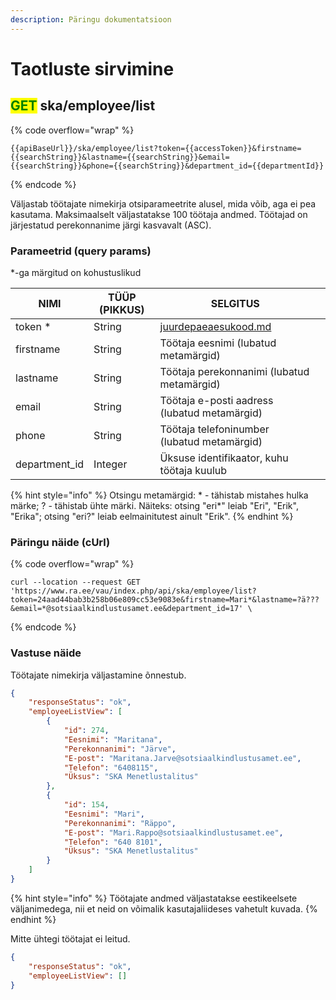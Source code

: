 ```yaml
---
description: Päringu dokumentatsioon
---
```


# Taotluste sirvimine

## <mark style="color:green;">GET</mark> ska/employee/list

{% code overflow="wrap" %}
```
{{apiBaseUrl}}/ska/employee/list?token={{accessToken}}&firstname={{searchString}}&lastname={{searchString}}&email={{searchString}}&phone={{searchString}}&department_id={{departmentId}}
```
{% endcode %}

Väljastab töötajate nimekirja otsiparameetrite alusel, mida võib, aga ei pea kasutama. Maksimaalselt väljastatakse 100 töötaja andmed. Töötajad on järjestatud perekonnanime järgi kasvavalt (ASC).

### Parameetrid (query params)

\*-ga märgitud on kohustuslikud

| NIMI           | TÜÜP (PIKKUS) | SELGITUS                                                     |   |
| -------------- | ------------- | ------------------------------------------------------------ | - |
| token \*       | String        | [juurdepaeaesukood.md](../../juurdepaeaesukood.md "mention") |   |
| firstname      | String        | Töötaja eesnimi (lubatud metamärgid)                         |   |
| lastname       | String        | Töötaja perekonnanimi (lubatud metamärgid)                   |   |
| email          | String        | Töötaja e-posti aadress (lubatud metamärgid)                 |   |
| phone          | String        | Töötaja telefoninumber (lubatud metamärgid)                  |   |
| department\_id | Integer       | Üksuse identifikaator, kuhu töötaja kuulub                   |   |

{% hint style="info" %}
Otsingu metamärgid: \* - tähistab mistahes hulka märke; ? - tähistab ühte märki. Näiteks: otsing "eri\*" leiab "Eri", "Erik", "Erika"; otsing "eri?" leiab eelmainitutest ainult "Erik".
{% endhint %}

### Päringu näide (cUrl)

{% code overflow="wrap" %}
```shell
curl --location --request GET 'https://www.ra.ee/vau/index.php/api/ska/employee/list?token=24aad44bab3b258b06e809cc53e9083e&firstname=Mari*&lastname=?ä???&email=*@sotsiaalkindlustusamet.ee&department_id=17' \
```
{% endcode %}

### Vastuse näide

Töötajate nimekirja väljastamine õnnestub.

```json
{
    "responseStatus": "ok",
    "employeeListView": [
        {
            "id": 274,
            "Eesnimi": "Maritana",
            "Perekonnanimi": "Järve",
            "E-post": "Maritana.Jarve@sotsiaalkindlustusamet.ee",
            "Telefon": "6408115",
            "Üksus": "SKA Menetlustalitus"
        },
        {
            "id": 154,
            "Eesnimi": "Mari",
            "Perekonnanimi": "Räppo",
            "E-post": "Mari.Rappo@sotsiaalkindlustusamet.ee",
            "Telefon": "640 8101",
            "Üksus": "SKA Menetlustalitus"
        }
    ]
}
```

{% hint style="info" %}
Töötajate andmed väljastatakse eestikeelsete väljanimedega, nii et neid on võimalik kasutajaliideses vahetult kuvada.
{% endhint %}

Mitte ühtegi töötajat ei leitud.

```json
{
    "responseStatus": "ok",
    "employeeListView": []
}
```
